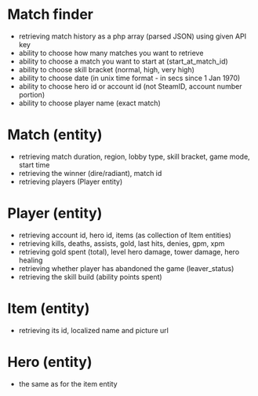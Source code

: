 # Match finder

- retrieving match history as a php array (parsed JSON) using given API key
- ability to choose how many matches you want to retrieve
- ability to choose a match you want to start at (start_at_match_id)
- ability to choose skill bracket (normal, high, very high)
- ability to choose date (in unix time format - in secs since 1 Jan 1970)
- ability to choose hero id or account id (not SteamID, account number portion)
- ability to choose player name (exact match)

# Match (entity)

- retrieving match duration, region, lobby type, skill bracket, game mode, start time
- retrieving the winner (dire/radiant), match id
- retrieving players (Player entity)

# Player (entity)

- retrieving account id, hero id, items (as collection of Item entities)
- retrieving kills, deaths, assists, gold, last hits, denies, gpm, xpm
- retrieving gold spent (total), level hero damage, tower damage, hero healing
- retrieving whether player has abandoned the game (leaver_status)
- retrieving the skill build (ability points spent)

# Item (entity)

- retrieving its id, localized name and picture url

# Hero (entity)

- the same as for the item entity
